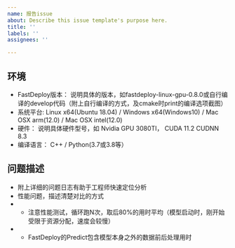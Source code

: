 ```yaml
---
name: 报告issue
about: Describe this issue template's purpose here.
title: ''
labels: ''
assignees: ''

---
```


## 环境

- FastDeploy版本： 说明具体的版本，如fastdeploy-linux-gpu-0.8.0或自行编译的develop代码（附上自行编译的方式，及cmake时print的编译选项截图）
- 系统平台: Linux x64(Ubuntu 18.04) / Windows x64(Windows10) / Mac OSX arm(12.0) / Mac OSX intel(12.0)
- 硬件： 说明具体硬件型号，如 Nvidia GPU 3080TI， CUDA 11.2 CUDNN 8.3
- 编译语言： C++ / Python(3.7或3.8等）

## 问题描述
- 附上详细的问题日志有助于工程师快速定位分析
- 性能问题，描述清楚对比的方式
- - 注意性能测试，循环跑N次，取后80%的用时平均（模型启动时，刚开始受限于资源分配，速度会较慢）
- - FastDeploy的Predict包含模型本身之外的数据前后处理用时
